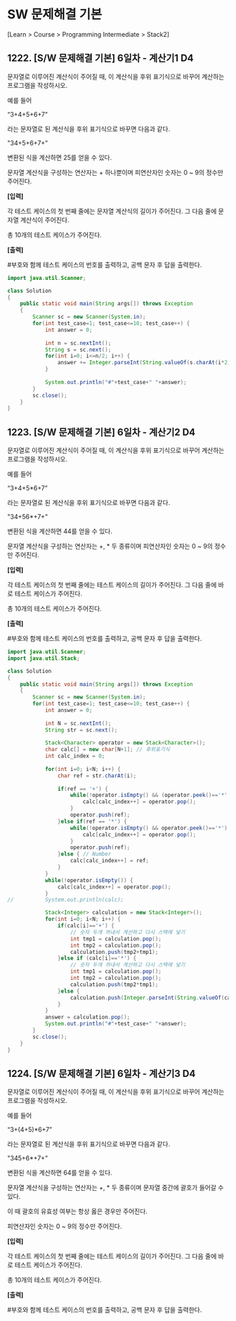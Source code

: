 # SW 문제해결 기본

[Learn > Course > Programming Intermediate > Stack2]

## 1222. [S/W 문제해결 기본] 6일차 - 계산기1 D4

문자열로 이루어진 계산식이 주어질 때, 이 계산식을 후위 표기식으로 바꾸어 계산하는 프로그램을 작성하시오.

예를 들어

“3+4+5+6+7”

라는 문자열로 된 계산식을 후위 표기식으로 바꾸면 다음과 같다.

"34+5+6+7+"

변환된 식을 계산하면 25를 얻을 수 있다.

문자열 계산식을 구성하는 연산자는 + 하나뿐이며 피연산자인 숫자는 0 ~ 9의 정수만 주어진다.

**[입력]**

각 테스트 케이스의 첫 번째 줄에는 문자열 계산식의 길이가 주어진다. 그 다음 줄에 문자열 계산식이 주어진다.

총 10개의 테스트 케이스가 주어진다.

**[출력]**

\#부호와 함께 테스트 케이스의 번호를 출력하고, 공백 문자 후 답을 출력한다.  

```java
import java.util.Scanner;

class Solution
{
	public static void main(String args[]) throws Exception
	{
        Scanner sc = new Scanner(System.in);
		for(int test_case=1; test_case<=10; test_case++) {
			int answer = 0;
			
			int n = sc.nextInt();
			String s = sc.next();
			for(int i=0; i<=n/2; i++) {
				answer += Integer.parseInt(String.valueOf(s.charAt(i*2)));
			}
			
			System.out.println("#"+test_case+" "+answer);
		}
		sc.close();
	}
}
```



## 1223. [S/W 문제해결 기본] 6일차 - 계산기2 D4

  문자열로 이루어진 계산식이 주어질 때, 이 계산식을 후위 표기식으로 바꾸어 계산하는 프로그램을 작성하시오.

예를 들어

“3+4+5*6+7”

라는 문자열로 된 계산식을 후위 표기식으로 바꾸면 다음과 같다.

"34+56*+7+"

변환된 식을 계산하면 44를 얻을 수 있다.

문자열 계산식을 구성하는 연산자는 +, * 두 종류이며 피연산자인 숫자는 0 ~ 9의 정수만 주어진다.

**[입력]**

각 테스트 케이스의 첫 번째 줄에는 테스트 케이스의 길이가 주어진다. 그 다음 줄에 바로 테스트 케이스가 주어진다.

총 10개의 테스트 케이스가 주어진다.

**[출력]**

\#부호와 함께 테스트 케이스의 번호를 출력하고, 공백 문자 후 답을 출력한다.  

```java
import java.util.Scanner;
import java.util.Stack;

class Solution
{
	public static void main(String args[]) throws Exception
	{
        Scanner sc = new Scanner(System.in);
		for(int test_case=1; test_case<=10; test_case++) {
			int answer = 0;
			
			int N = sc.nextInt();
			String str = sc.next();
			
			Stack<Character> operator = new Stack<Character>();
			char calc[] = new char[N+1]; // 후위표기식
			int calc_index = 0;
			
			for(int i=0; i<N; i++) {
				char ref = str.charAt(i);
				
				if(ref == '+') {
					while(!operator.isEmpty() && (operator.peek()=='*' || (operator.peek()=='+'))) {
						calc[calc_index++] = operator.pop();
					}
					operator.push(ref);
				}else if(ref == '*') {
					while(!operator.isEmpty() && operator.peek()=='*') {
						calc[calc_index++] = operator.pop();
					}
					operator.push(ref);
				}else { // Number
					calc[calc_index++] = ref;
				}
			}
			while(!operator.isEmpty()) {
				calc[calc_index++] = operator.pop();
			}
//			System.out.println(calc);

			Stack<Integer> calculation = new Stack<Integer>();
			for(int i=0; i<N; i++) {
				if(calc[i]=='+') {
					// 숫자 두개 꺼내서 계산하고 다시 스택에 넣기
					int tmp1 = calculation.pop();
					int tmp2 = calculation.pop();
					calculation.push(tmp2+tmp1);
				}else if (calc[i]=='*') {
					// 숫자 두개 꺼내서 계산하고 다시 스택에 넣기
					int tmp1 = calculation.pop();
					int tmp2 = calculation.pop();
					calculation.push(tmp2*tmp1);
				}else {
					calculation.push(Integer.parseInt(String.valueOf(calc[i])));
				}
			}
			answer = calculation.pop();
			System.out.println("#"+test_case+" "+answer);
		}
		sc.close();
    }
}
```



## 1224. [S/W 문제해결 기본] 6일차 - 계산기3 D4

  문자열로 이루어진 계산식이 주어질 때, 이 계산식을 후위 표기식으로 바꾸어 계산하는 프로그램을 작성하시오.

예를 들어

“3+(4+5)*6+7”

라는 문자열로 된 계산식을 후위 표기식으로 바꾸면 다음과 같다.

"345+6*+7+"

변환된 식을 계산하면 64를 얻을 수 있다.

문자열 계산식을 구성하는 연산자는 +, * 두 종류이며 문자열 중간에 괄호가 들어갈 수 있다.

이 때 괄호의 유효성 여부는 항상 옳은 경우만 주어진다.

피연산자인 숫자는 0 ~ 9의 정수만 주어진다.

**[입력]**

각 테스트 케이스의 첫 번째 줄에는 테스트 케이스의 길이가 주어진다. 그 다음 줄에 바로 테스트 케이스가 주어진다.

총 10개의 테스트 케이스가 주어진다.

**[출력]**

\#부호와 함께 테스트 케이스의 번호를 출력하고, 공백 문자 후 답을 출력한다.  

```java

```

